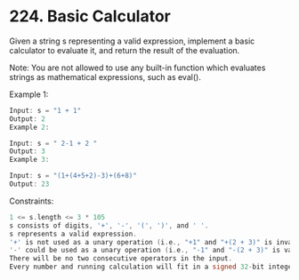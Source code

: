 
# 224. Basic Calculator


Given a string s representing a valid expression, implement a basic calculator to evaluate it, and return the result of the evaluation.

Note: You are not allowed to use any built-in function which evaluates strings as mathematical expressions, such as eval().

 

Example 1:
```c
Input: s = "1 + 1"
Output: 2
Example 2:
```

```c
Input: s = " 2-1 + 2 "
Output: 3
Example 3:
```

```c
Input: s = "(1+(4+5+2)-3)+(6+8)"
Output: 23
 ```

Constraints:

```c
1 <= s.length <= 3 * 105
s consists of digits, '+', '-', '(', ')', and ' '.
s represents a valid expression.
'+' is not used as a unary operation (i.e., "+1" and "+(2 + 3)" is invalid).
'-' could be used as a unary operation (i.e., "-1" and "-(2 + 3)" is valid).
There will be no two consecutive operators in the input.
Every number and running calculation will fit in a signed 32-bit integer.
```